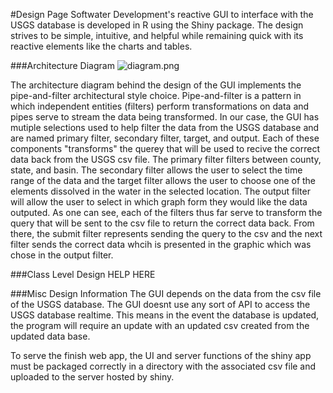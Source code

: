 #Design Page
Softwater Development's reactive GUI to interface with the USGS database is developed in R using the Shiny package. The design strives to be simple, intuitive, and helpful while remaining quick with its reactive elements like the charts and tables.

###Architecture Diagram
![diagram.png](https://cdn.discordapp.com/attachments/750087437182828619/772670263157325824/Diagram.PNG)

The architecture diagram behind the design of the GUI implements the pipe-and-filter architectural style choice. Pipe-and-filter is a pattern in which independent entities (filters) perform transformations on data and pipes serve to stream the data being transformed. In our case, the GUI has mutiple selections used to help filter the data from the USGS database and are named primary filter, secondary filter, target, and output. Each of these components "transforms" the querey that will be used to recive the correct data back from the USGS csv file. The primary filter filters between county, state, and basin. The secondary filter allows the user to select the time range of the data and the target filter allows the user to choose one of the elements dissolved in the water in the selected location. The output filter will allow the user to select in which graph form they would like the data outputed. As one can see, each of the filters thus far serve to transform the query that will be sent to the csv file to return the correct data back. From there, the submit filter represents sending the query to the csv and the next filter sends the correct data whcih is presented in the graphic which was chose in the output filter.

###Class Level Design
HELP HERE

###Misc Design Information
The GUI depends on the data from the csv file of the USGS database. The GUI doesnt use any sort of API to access the USGS database realtime. This means in the event the database is updated, the program will require an update with an updated csv created from the updated data base.

To serve the finish web app, the UI and server functions of the shiny app must be packaged correctly in a directory with the associated csv file and uploaded to the server hosted by shiny.
